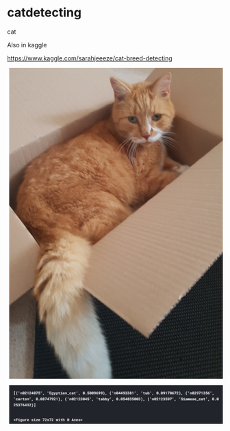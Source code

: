 # catdetecting
 cat

Also in kaggle

https://www.kaggle.com/sarahjeeeze/cat-breed-detecting


![Alt text](catexample.png)
